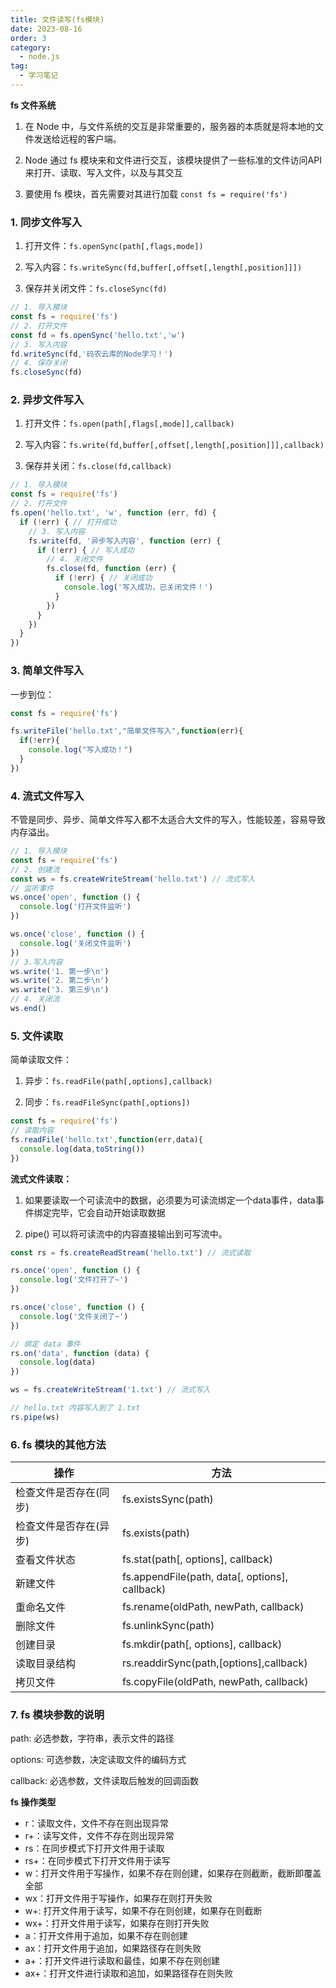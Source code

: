 ```yaml
---
title: 文件读写(fs模块)
date: 2023-08-16
order: 3
category:
  - node.js
tag:
  - 学习笔记
---
```


**fs 文件系统**

1. 在 Node 中，与文件系统的交互是非常重要的，服务器的本质就是将本地的文件发送给远程的客户端。

2. Node 通过 fs 模块来和文件进行交互，该模块提供了一些标准的文件访问API来打开、读取、写入文件，以及与其交互

3. 要使用 fs 模块，首先需要对其进行加载 `const fs = require('fs')`

### 1. 同步文件写入

1. 打开文件：`fs.openSync(path[,flags,mode])`

2. 写入内容：`fs.writeSync(fd,buffer[,offset[,length[,position]]])`

3. 保存并关闭文件：`fs.closeSync(fd)`

```js
// 1. 导入模块
const fs = require('fs')
// 2. 打开文件
const fd = fs.openSync('hello.txt','w')
// 3. 写入内容
fd.writeSync(fd,'码农云库的Node学习！')
// 4. 保存关闭
fs.closeSync(fd)
```

### 2. 异步文件写入

1. 打开文件：`fs.open(path[,flags[,mode]],callback)`

2. 写入内容：`fs.write(fd,buffer[,offset[,length[,position]]],callback)`

3. 保存并关闭：`fs.close(fd,callback)`

```js
// 1. 导入模块
const fs = require('fs')
// 2. 打开文件
fs.open('hello.txt', 'w', function (err, fd) {
  if (!err) { // 打开成功
    // 3. 写入内容
    fs.write(fd, '异步写入内容', function (err) {
      if (!err) { // 写入成功
        // 4. 关闭文件
        fs.close(fd, function (err) {
          if (!err) { // 关闭成功
            console.log('写入成功，已关闭文件！')
          }
        })
      }
    })
  }
})
```



### 3. 简单文件写入

一步到位：

```js
const fs = require('fs')

fs.writeFile('hello.txt',"简单文件写入",function(err){
  if(!err){
    console.log("写入成功！")
  }
})
```

### 4. 流式文件写入

不管是同步、异步、简单文件写入都不太适合大文件的写入，性能较差，容易导致内存溢出。

```js
// 1. 导入模块
const fs = require('fs')
// 2. 创建流
const ws = fs.createWriteStream('hello.txt') // 流式写入
// 监听事件
ws.once('open', function () {
  console.log('打开文件监听')
})

ws.once('close', function () {
  console.log('关闭文件监听')
})
// 3.写入内容
ws.write('1. 第一步\n')
ws.write('2. 第二步\n')
ws.write('3. 第三步\n')
// 4. 关闭流
ws.end()
```

### 5. 文件读取

简单读取文件：

1. 异步：`fs.readFile(path[,options],callback)`

2. 同步：`fs.readFileSync(path[,options])`

```js
const fs = require('fs')
// 读取内容
fs.readFile('hello.txt',function(err,data){
  console.log(data,toString())
})
```

**流式文件读取：**

1. 如果要读取一个可读流中的数据，必须要为可读流绑定一个data事件，data事件绑定完毕，它会自动开始读取数据

2. pipe() 可以将可读流中的内容直接输出到可写流中。

```js
const rs = fs.createReadStream('hello.txt') // 流式读取

rs.once('open', function () {
  console.log('文件打开了~')
})

rs.once('close', function () {
  console.log('文件关闭了~')
})

// 绑定 data 事件
rs.on('data', function (data) {
  console.log(data)
})

ws = fs.createWriteStream('1.txt') // 流式写入

// hello.txt 内容写入到了 1.txt
rs.pipe(ws)
```

### 6. fs 模块的其他方法

| 操作                      | 方法                                           |
| ------------------------- | ---------------------------------------------- |
| 检查文件是否存在(同步)      | fs.existsSync(path)                            |
| 检查文件是否存在(异步)      | fs.exists(path)                                |
| 查看文件状态               | fs.stat(path[, options], callback)             |
| 新建文件                   | fs.appendFile(path, data[, options], callback) |
| 重命名文件                 | fs.rename(oldPath, newPath, callback)         |
| 删除文件                   | fs.unlinkSync(path)                            |
| 创建目录                   | fs.mkdir(path[, options], callback)            |
| 读取目录结构               | rs.readdirSync(path,[options],callback)        |
| 拷贝文件                   | fs.copyFile(oldPath, newPath, callback)        |



### 7. fs 模块参数的说明

path: 必选参数，字符串，表示文件的路径

options: 可选参数，决定读取文件的编码方式

callback: 必选参数，文件读取后触发的回调函数

**fs 操作类型**

- r：读取文件，文件不存在则出现异常
- r+：读写文件，文件不存在则出现异常
- rs：在同步模式下打开文件用于读取
- rs+：在同步模式下打开文件用于读写
- w：打开文件用于写操作，如果不存在则创建，如果存在则截断，截断即覆盖全部
- wx：打开文件用于写操作，如果存在则打开失败
- w+: 打开文件用于读写，如果不存在则创建，如果存在则截断
- wx+：打开文件用于读写，如果存在则打开失败
- a：打开文件用于追加，如果不存在则创建
- ax：打开文件用于追加，如果路径存在则失败
- a+：打开文件进行读取和最佳，如果不存在则创建
- ax+：打开文件进行读取和追加，如果路径存在则失败